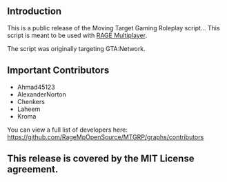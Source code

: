 ## Introduction

This is a public release of the Moving Target Gaming Roleplay script... This script is meant to be used with [RAGE Multiplayer](https://rage.mp/).

The script was originally targeting GTA:Network.

## Important Contributors
- Ahmad45123
- AlexanderNorton
- Chenkers
- Laheem
- Kroma

You can view a full list of developers here: https://github.com/RageMpOpenSource/MTGRP/graphs/contributors

## This release is covered by the MIT License agreement. 

